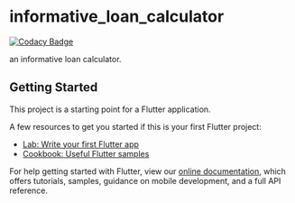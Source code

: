 # informative_loan_calculator

[![Codacy Badge](https://api.codacy.com/project/badge/Grade/bd5613cfae6f46ada08c0906c49e5d55)](https://app.codacy.com/manual/katlehotech/informative_loan_calculator?utm_source=github.com&utm_medium=referral&utm_content=katlehotech/informative_loan_calculator&utm_campaign=Badge_Grade_Dashboard)

an informative loan calculator.

## Getting Started

This project is a starting point for a Flutter application.

A few resources to get you started if this is your first Flutter project:

- [Lab: Write your first Flutter app](https://flutter.io/docs/get-started/codelab)
- [Cookbook: Useful Flutter samples](https://flutter.io/docs/cookbook)

For help getting started with Flutter, view our 
[online documentation](https://flutter.io/docs), which offers tutorials, 
samples, guidance on mobile development, and a full API reference.
